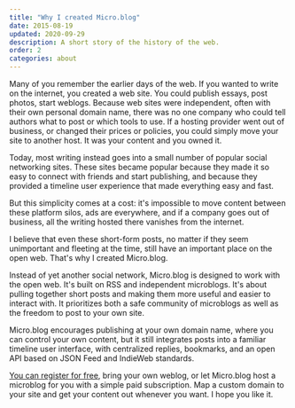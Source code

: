 ```yaml
---
title: "Why I created Micro.blog"
date: 2015-08-19
updated: 2020-09-29
description: A short story of the history of the web.
order: 2
categories: about
---
```

Many of you remember the earlier days of the web. If you wanted to write on the internet, you created a web site. You could publish essays, post photos, start weblogs. Because web sites were independent, often with their own personal domain name, there was no one company who could tell authors what to post or which tools to use. If a hosting provider went out of business, or changed their prices or policies, you could simply move your site to another host. It was your content and you owned it.

Today, most writing instead goes into a small number of popular social networking sites. These sites became popular because they made it so easy to connect with friends and start publishing, and because they provided a timeline user experience that made everything easy and fast.

But this simplicity comes at a cost: it's impossible to move content between these platform silos, ads are everywhere, and if a company goes out of business, all the writing hosted there vanishes from the internet.

I believe that even these short-form posts, no matter if they seem unimportant and fleeting at the time, still have an important place on the open web. That's why I created Micro.blog.

Instead of yet another social network, Micro.blog is designed to work with the open web. It's built on RSS and independent microblogs. It's about pulling together short posts and making them more useful and easier to interact with. It prioritizes both a safe community of microblogs as well as the freedom to post to your own site.

Micro.blog encourages publishing at your own domain name, where you can control your own content, but it still integrates posts into a familiar timeline user interface, with centralized replies, bookmarks, and an open API based on JSON Feed and IndieWeb standards.

[You can register for free](https://micro.blog/register), bring your own weblog, or let Micro.blog host a microblog for you with a simple paid subscription. Map a custom domain to your site and get your content out whenever you want. I hope you like it.
